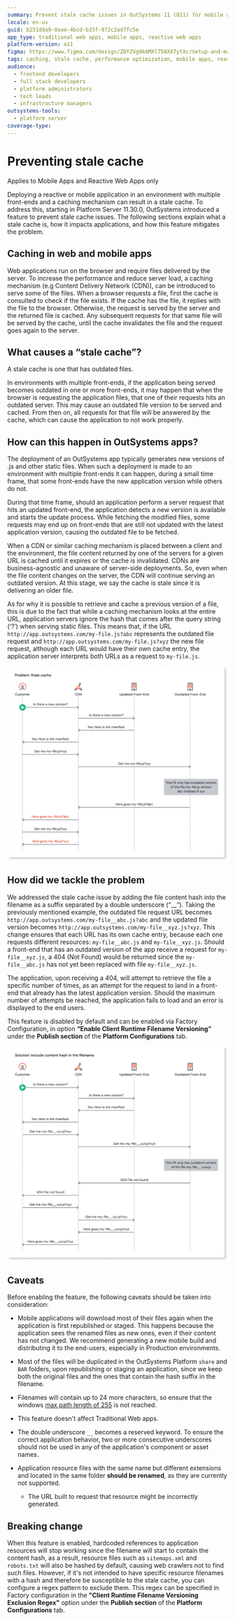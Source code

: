 ```yaml
---
summary: Prevent stale cache issues in OutSystems 11 (O11) for mobile and reactive web apps, improving performance and cache management in multi-front-end environments.
locale: en-us
guid: b251dda9-0aae-4bcd-b33f-972c2ad7fc5e
app_type: traditional web apps, mobile apps, reactive web apps
platform-version: o11
figma: https://www.figma.com/design/ZDYZVg9kmMXl758XX7ytXc/Setup-and-maintain-your-OutSystems-Infrastructure?node-id=2977-497&t=4Nlh3ezICaWHuIQq-1
tags: caching, stale cache, performance optimization, mobile apps, reactive web apps
audience:
  - frontend developers
  - full stack developers
  - platform administrators
  - tech leads
  - infrastructure managers
outsystems-tools:
  - platform server
coverage-type:
---
```

# Preventing stale cache

<div class="info" markdown="1">

Applies to Mobile Apps and Reactive Web Apps only

</div>

Deploying a reactive or mobile application in an environment with multiple front-ends and a caching mechanism can result in a stale cache. To address this, starting in Platform Server 11.30.0, OutSystems introduced a feature to prevent stale cache issues.
The following sections explain what a stale cache is, how it impacts applications, and how this feature mitigates the problem.

## Caching in web and mobile apps

Web applications run on the browser and require files delivered by the server. To increase the performance and reduce server load, a caching mechanism (e.g Content Delivery Network (CDN)), can be introduced to serve some of the files.
When a browser requests a file, first the cache is consulted to check if the file exists. If the cache has the file, it replies with the file to the browser. Otherwise, the request is served by the server and the returned file is cached. Any subsequent requests for that same file will be served by the cache, until the cache invalidates the file and the request goes again to the server.

## What causes a “stale cache”?

A stale cache is one that has outdated files.

In environments with multiple front-ends, if the application being served becomes outdated in one or more front-ends, it may happen that when the browser is requesting the application files, that one of their requests hits an outdated server. This may cause an outdated file version to be served and cached. From then on, all requests for that file will be answered by the cache, which can cause the application to not work properly.

## How can this happen in OutSystems apps?

The deployment of an OutSystems app typically generates new versions of .js and other static files. When such a deployment is made to an environment with multiple front-ends it can happen, during a small time frame, that some front-ends have the new application version while others do not.

During that time frame, should an application perform a server request that hits an updated front-end, the application detects a new version is available and starts the update process. While fetching the modified files, some requests may end up on front-ends that are still not updated with the latest application version, causing the outdated file to be fetched.

When a CDN or similar caching mechanism is placed between a client and the environment, the file content returned by one of the servers for a given URL is cached until it expires or the cache is invalidated. CDNs are business-agnostic and unaware of server-side deployments. So, even when the file content changes on the server, the CDN will continue serving an outdated version. At this stage, we say the cache is stale since it is delivering an older file.

As for why it is possible to retrieve and cache a previous version of a file, this is due to the fact that while a caching mechanism looks at the entire URL, application servers ignore the hash that comes after the query string (‘?’) when serving static files. This means that, if the URL `http://app.outsystems.com/my-file.js?abc` represents the outdated file request and `http://app.outsystems.com/my-file.js?xyz` the new file request, although each URL would have their own cache entry, the application server interprets both URLs as a request to `my-file.js`.

![Diagram illustrating stale cache with a CDN](images/stale-cache-problem-diag.png "Stale cache Diagram")  

## How did we tackle the problem

We addressed the stale cache issue by adding the file content hash into the filename as a suffix separated by a double underscore (“__”).
Taking the previously mentioned example, the outdated file request URL becomes `http://app.outsystems.com/my-file__abc.js?abc` and the updated file version becomes `http://app.outsystems.com/my-file__xyz.js?xyz`.
This change ensures that each URL has its own cache entry, because each one requests different resources: `my-file__abc.js` and `my-file__xyz.js`.
Should a front-end that has an outdated version of the app receive a request for `my-file__xyz.js`, a 404 (Not Found) would be returned since the `my-file__abc.js` has not yet been replaced with file `my-file__xyz.js`.

The application, upon receiving a 404, will attempt to retrieve the file a specific number of times, as an attempt for the request to land in a front-end that already has the latest application version.
Should the maximum number of attempts be reached, the application fails to load and an error is displayed to the end users.

This feature is disabled by default and can be enabled via Factory Configuration, in option **“Enable Client Runtime Filename Versioning”** under the **Publish section** of the **Platform Configurations** tab.

![Diagram illustrating how stale cache with a CDN is prevented](images/stale-cache-solution-diag.png "Stale cache solution Diagram")  

## Caveats

Before enabling the feature, the following caveats should be taken into consideration:

* Mobile applications will download most of their files again when the application is first republished or staged. This happens because the application sees the renamed files as new ones, even if their content has not changed. We recommend generating a new mobile build and distributing it to the end-users, especially in Production environments.
* Most of the files will be duplicated in the OutSystems Platform `share` and `BAR` folders, upon republishing or staging an application, since we keep both the original files and the ones that contain the hash suffix in the filename.
* Filenames will contain up to 24 more characters, so ensure that the windows [max path length of 255](https://learn.microsoft.com/en-us/windows/win32/fileio/maximum-file-path-limitation?tabs=registry) is not reached.

* This feature doesn't affect Traditional Web apps.
* The double underscore `__` becomes a reserved keyword. To ensure the correct application behavior, two or more consecutive underscores should not be used in any of the application's component or asset names.
* Application resource files with the same name but different extensions and located in the same folder **should be renamed**, as they are currently not supported.
    * The URL built to request that resource might be incorrectly generated.

## Breaking change

When this feature is enabled, hardcoded references to application resources will stop working since the filename will start to contain the content hash, as a result, resource files such as `sitemaps.xml` and `robots.txt` will also be hashed by default, causing web crawlers not to find such files.
However, if it's not intended to have specific resource filenames with a hash and therefore be susceptible to the stale cache, you can configure a regex pattern to exclude them. This regex can be specified in Factory configuration in the **"Client Runtime Filename Versioning Exclusion Regex"** option under the **Publish section** of the **Platform Configurations** tab.
